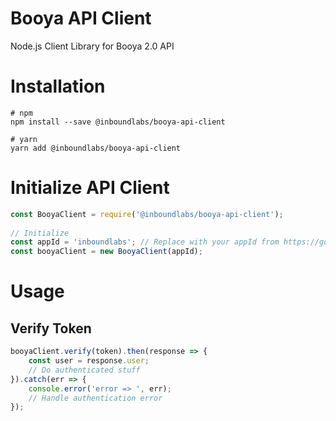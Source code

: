 # Booya API Client
Node.js Client Library for Booya 2.0 API

# Installation
```
# npm 
npm install --save @inboundlabs/booya-api-client
 
# yarn 
yarn add @inboundlabs/booya-api-client
```

# Initialize API Client
``` JavaScript
const BooyaClient = require('@inboundlabs/booya-api-client');
 
// Initialize
const appId = 'inboundlabs'; // Replace with your appId from https://go.booya.io
const booyaClient = new BooyaClient(appId);
```

# Usage
## Verify Token

``` JavaScript
booyaClient.verify(token).then(response => {
    const user = response.user;
    // Do authenticated stuff
}).catch(err => {
    console.error('error => ', err);
    // Handle authentication error
});
```


